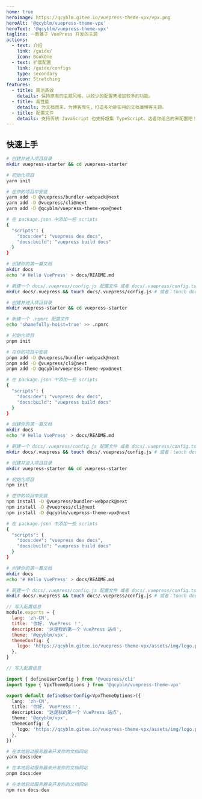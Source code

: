 ```yaml
---
home: true
heroImage: https://qcyblm.gitee.io/vuepress-theme-vpx/vpx.png
heroAlt: '@qcyblm/vuepress-theme-vpx'
heroText: '@qcyblm/vuepress-theme-vpx'
tagline: 一款基于 VuePress 开发的主题
actions:
  - text: 介绍
    link: /guide/
    icon: BookOne
  - text: 扩展配置
    link: /guide/configs
    type: secondary
    icon: Stretching
features:
  - title: 简洁高效
    details: 保持原有的主题风格，以较少的配置来增加较多的功能。
  - title: 高性能
    details: 为文档而来，为博客而生，打造多功能实用的文档兼博客主题。
  - title: 配置文件
    details: 支持传统 JavaScript 也支持超集 TypeScript。选者你适合的来配置吧！
---
```


## 快速上手

<CodeGroup>
  <CodeGroupItem title="YARN" active>

```bash
# 创建并进入项目目录
mkdir vuepress-starter && cd vuepress-starter

# 初始化项目
yarn init

# 在你的项目中安装
yarn add -D @vuepress/bundler-webpack@next
yarn add -D @vuepress/cli@next
yarn add -D @qcyblm/vuepress-theme-vpx@next

# 在 package.json 中添加一些 scripts
{
  "scripts": {
    "docs:dev": "vuepress dev docs",
    "docs:build": "vuepress build docs"
  }
}

# 创建你的第一篇文档
mkdir docs
echo '# Hello VuePress' > docs/README.md

# 新建一个 docs/.vuepress/config.js 配置文件 或者 docs/.vuepress/config.ts 配置文件
mkdir docs/.vuepress && touch docs/.vuepress/config.js # 或者：touch docs/.vuepress/config.ts
```

  </CodeGroupItem>

  <CodeGroupItem title="PNPN">

```bash
# 创建并进入项目目录
mkdir vuepress-starter && cd vuepress-starter

# 新建一个 .npmrc 配置文件
echo 'shamefully-hoist=true' >> .npmrc

# 初始化项目
pnpm init

# 在你的项目中安装
pnpm add -D @vuepress/bundler-webpack@next
pnpm add -D @vuepress/cli@next
pnpm add -D @qcyblm/vuepress-theme-vpx@next

# 在 package.json 中添加一些 scripts
{
  "scripts": {
    "docs:dev": "vuepress dev docs",
    "docs:build": "vuepress build docs"
  }
}

# 创建你的第一篇文档
mkdir docs
echo '# Hello VuePress' > docs/README.md

# 新建一个 docs/.vuepress/config.js 配置文件 或者 docs/.vuepress/config.ts 配置文件
mkdir docs/.vuepress && touch docs/.vuepress/config.js # 或者：touch docs/.vuepress/config.ts
```

  </CodeGroupItem>

  <CodeGroupItem title="NPM">

```bash
# 创建并进入项目目录
mkdir vuepress-starter && cd vuepress-starter

# 初始化项目
npm init

# 在你的项目中安装
npm install -D @vuepress/bundler-webpack@next
npm install -D @vuepress/cli@next
npm install -D @qcyblm/vuepress-theme-vpx@next

# 在 package.json 中添加一些 scripts
{
  "scripts": {
    "docs:dev": "vuepress dev docs",
    "docs:build": "vuepress build docs"
  }
}

# 创建你的第一篇文档
mkdir docs
echo '# Hello VuePress' > docs/README.md

# 新建一个 docs/.vuepress/config.js 配置文件 或者 docs/.vuepress/config.ts 配置文件
mkdir docs/.vuepress && touch docs/.vuepress/config.js # 或者：touch docs/.vuepress/config.ts
```

  </CodeGroupItem>
</CodeGroup>

<CodeGroup>
  <CodeGroupItem title="JavaScript" active>

``` js
// 写入配置信息
module.exports = {
  lang: 'zh-CN',
  title: '你好， VuePress ！',
  description: '这是我的第一个 VuePress 站点',
  theme: '@qcyblm/vpx',
  themeConfig: {
    logo: 'https://qcyblm.gitee.io/vuepress-theme-vpx/assets/img/logo.png',
  },
}

```

  </CodeGroupItem>

  <CodeGroupItem title="TypeScript">

``` ts
// 写入配置信息

import { defineUserConfig } from '@vuepress/cli'
import type { VpxThemeOptions } from '@qcyblm/vuepress-theme-vpx'

export default defineUserConfig<VpxThemeOptions>({
  lang: 'zh-CN',
  title: '你好， VuePress！',
  description: '这是我的第一个 VuePress 站点',
  theme: '@qcyblm/vpx',
  themeConfig: {
    logo: 'https://qcyblm.gitee.io/vuepress-theme-vpx/assets/img/logo.png',
  },
})

```

  </CodeGroupItem>
</CodeGroup>


<CodeGroup>
  <CodeGroupItem title="yarn" active>

``` sh
# 在本地启动服务器来开发你的文档网站
yarn docs:dev
```

  </CodeGroupItem>

  <CodeGroupItem title="pnpm">

``` sh
# 在本地启动服务器来开发你的文档网站
pnpm docs:dev
```

  </CodeGroupItem>

  <CodeGroupItem title="npm">

``` sh
# 在本地启动服务器来开发你的文档网站
npm run docs:dev
```

  </CodeGroupItem>
</CodeGroup>

